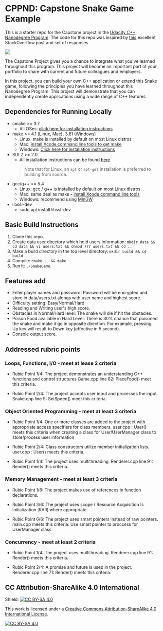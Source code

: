 # CPPND: Capstone Snake Game Example

This is a starter repo for the Capstone project in the [Udacity C++ Nanodegree Program](https://www.udacity.com/course/c-plus-plus-nanodegree--nd213). The code for this repo was inspired by [this](https://codereview.stackexchange.com/questions/212296/snake-game-in-c-with-sdl) excellent StackOverflow post and set of responses.

<img src="snake_game.gif"/>

The Capstone Project gives you a chance to integrate what you've learned throughout this program. This project will become an important part of your portfolio to share with current and future colleagues and employers.

In this project, you can build your own C++ application or extend this Snake game, following the principles you have learned throughout this Nanodegree Program. This project will demonstrate that you can independently create applications using a wide range of C++ features.

## Dependencies for Running Locally
* cmake >= 3.7
  * All OSes: [click here for installation instructions](https://cmake.org/install/)
* make >= 4.1 (Linux, Mac), 3.81 (Windows)
  * Linux: make is installed by default on most Linux distros
  * Mac: [install Xcode command line tools to get make](https://developer.apple.com/xcode/features/)
  * Windows: [Click here for installation instructions](http://gnuwin32.sourceforge.net/packages/make.htm)
* SDL2 >= 2.0
  * All installation instructions can be found [here](https://wiki.libsdl.org/Installation)
  >Note that for Linux, an `apt` or `apt-get` installation is preferred to building from source. 
* gcc/g++ >= 5.4
  * Linux: gcc / g++ is installed by default on most Linux distros
  * Mac: same deal as make - [install Xcode command line tools](https://developer.apple.com/xcode/features/)
  * Windows: recommend using [MinGW](http://www.mingw.org/)
* libssl-dev
  * sudo apt install libssl-dev

## Basic Build Instructions

1. Clone this repo.
2. Create data user directory which hold users information: `mkdir data && cd data && vi users.txt && chmod 777 users.txt && cd ..`
2. Make a build directory in the top level directory: `mkdir build && cd build`
3. Compile: `cmake .. && make`
4. Run it: `./SnakeGame`.

## Features add

* Enter player names and password: Password will be encrypted and store in data/users.txt alongs with user name and highest score.
* Difficulty setting: Easy/Normal/Hard
* Reading and Writing user's high score.
* Obstacles in Normal/Hard level: The snake will die if hit the obstacles.
* Poison Food available in Hard Level: There is 30% chance that poisoned the snake and make it go in opposite direction. For example, pressing Up key will result to Down key (effective in 5 second).
* Console output score.

## Addressed rubric points
### Loops, Functions, I/O - meet at lease 2 criteria
* Rubic Point 1/4: The project demonstrates an understanding C++ functions and control structures
Game.cpp line 82: PlaceFood() meet this criteria.

* Rubic Point 2/4: The project accepts user input and processes the input.
Snake.cpp line 5: SetSpeed() meet this criteria.

### Object Oriented Programming - meet at least 3 criteria
* Rubic Point 1/4: One or more classes are added to the project with appropriate access specifiers for class members.
user.cpp : User() meets this criteria when creating a class for User/UserManager class to store/process user information

* Rubic Point 2/4: Class constructors utilize member initialization lists.
user.cpp : User() meets this criteria.

* Rubic Point 1/4: The project uses multithreading.
Renderer.cpp line 91: Render() meets this criteria.

### Memory Management - meet at least 3 criteria
* Rubic Point 1/6: The project makes use of references in function declarations.


* Rubic Point 3/6: The project uses scope / Resource Acquisition Is Initialization (RAII) where appropriate.


* Rubic Point 6/6: The project uses smart pointers instead of raw pointers.
main.cpp meets this criteria: Use smart pointer to proccess for UserManager class.

### Concurrency - meet at least 2 criteria
* Rubic Point 1/4: The project uses multithreading.
Renderer.cpp line 91: Render() meets this criteria.

* Rubic Point 2/4: A promise and future is used in the project.
Renderer.cpp line 71: Render() meets this criteria.

## CC Attribution-ShareAlike 4.0 International


Shield: [![CC BY-SA 4.0][cc-by-sa-shield]][cc-by-sa]

This work is licensed under a
[Creative Commons Attribution-ShareAlike 4.0 International License][cc-by-sa].

[![CC BY-SA 4.0][cc-by-sa-image]][cc-by-sa]

[cc-by-sa]: http://creativecommons.org/licenses/by-sa/4.0/
[cc-by-sa-image]: https://licensebuttons.net/l/by-sa/4.0/88x31.png
[cc-by-sa-shield]: https://img.shields.io/badge/License-CC%20BY--SA%204.0-lightgrey.svg
